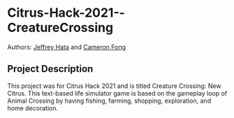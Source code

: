 # Citrus-Hack-2021--CreatureCrossing
Authors: [Jeffrey Hata](https://github.com/Jeff591) and [Cameron Fong](https://github.com/CameronSF)

## Project Description
This project was for Citrus Hack 2021 and is titled Creature Crossing: New Citrus. This text-based life simulator game is based on the gameplay loop of Animal Crossing by having fishing, farming, shopping, exploration, and home decoration.

